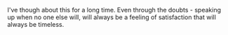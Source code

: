 I've though about this for a long time. Even through the doubts - speaking up when no one else will, will always be a
feeling of satisfaction that will always be timeless.
